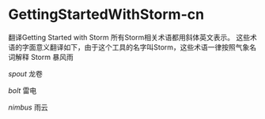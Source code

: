 GettingStartedWithStorm-cn
==========================

翻译Getting Started with Storm
所有Storm相关术语都用斜体英文表示。
这些术语的字面意义翻译如下，由于这个工具的名字叫Storm，这些术语一律按照气象名词解释
Storm    暴风雨

*spout*  龙卷

*bolt*   雷电

*nimbus* 雨云

